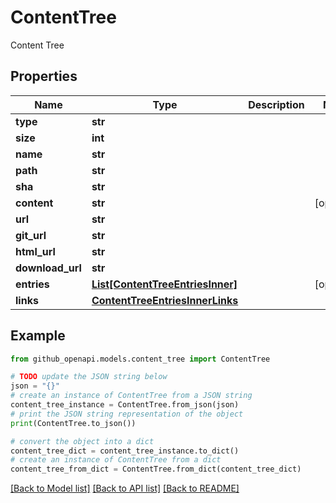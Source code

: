 # ContentTree

Content Tree

## Properties

Name | Type | Description | Notes
------------ | ------------- | ------------- | -------------
**type** | **str** |  | 
**size** | **int** |  | 
**name** | **str** |  | 
**path** | **str** |  | 
**sha** | **str** |  | 
**content** | **str** |  | [optional] 
**url** | **str** |  | 
**git_url** | **str** |  | 
**html_url** | **str** |  | 
**download_url** | **str** |  | 
**entries** | [**List[ContentTreeEntriesInner]**](ContentTreeEntriesInner.md) |  | [optional] 
**links** | [**ContentTreeEntriesInnerLinks**](ContentTreeEntriesInnerLinks.md) |  | 

## Example

```python
from github_openapi.models.content_tree import ContentTree

# TODO update the JSON string below
json = "{}"
# create an instance of ContentTree from a JSON string
content_tree_instance = ContentTree.from_json(json)
# print the JSON string representation of the object
print(ContentTree.to_json())

# convert the object into a dict
content_tree_dict = content_tree_instance.to_dict()
# create an instance of ContentTree from a dict
content_tree_from_dict = ContentTree.from_dict(content_tree_dict)
```
[[Back to Model list]](../README.md#documentation-for-models) [[Back to API list]](../README.md#documentation-for-api-endpoints) [[Back to README]](../README.md)


